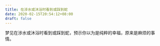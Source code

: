 ```yaml
---
title: 在涉水或沐浴时看到或踩到蛇
date: 2020-02-15T20:54:12+08:00
draft: false
---
```


梦见在涉水或沐浴时看到或踩到蛇，预示你以为是纯粹的幸福，原来是麻烦的事情。
